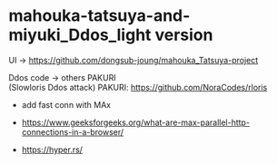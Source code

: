 # mahouka-tatsuya-and-miyuki_Ddos_light version 

UI -> https://github.com/dongsub-joung/mahouka_Tatsuya-project  

Ddos code -> others PAKURI  
(Slowloris Ddos attack)
PAKURI: https://github.com/NoraCodes/rloris

+ add fast conn with MAx

+ https://www.geeksforgeeks.org/what-are-max-parallel-http-connections-in-a-browser/

+ https://hyper.rs/
